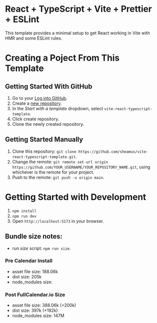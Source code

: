 # React + TypeScript + Vite + Prettier + ESLint

This template provides a minimal setup to get React working in Vite with HMR and some ESLint rules.

# Creating a Poject From This Template

## Getting Started With GitHub

1. Go to your [Log into GitHub](https://github.com/login).
2. Create a [new repository](https://github.com/new).
3. In the _Start with a template_ dropdown, select `vite-react-typescript-template`.
4. Click create repository.
5. Clone the newly created repository.

## Getting Started Manually

1. Clone this repository: `git clone https://github.com/sheamus/vite-react-typescript-template.git`.
2. Change the remote: `git remote set-url origin https://github.com/YOUR_USERNAME/YOUR_REPOSITORY_NAME.git`, using whichever is the remote for your project.
3. Push to the remote: `git push -u origin main`.

# Getting Started with Development

1. `npm install`
2. `npm run dev`
3. Open `http://localhost:5173` in your browser.

## Bundle size notes:

- run _size_ script: `npm run size`.

### Pre Calendar Install

- asset file size: 188.06k
- dist size: 205k
- node_modules size:

### Post FullCalendar.io Size

- asset file size: 388.06k (+200k)
- dist size: 397k (+192k)
- node_modules size: 147M
